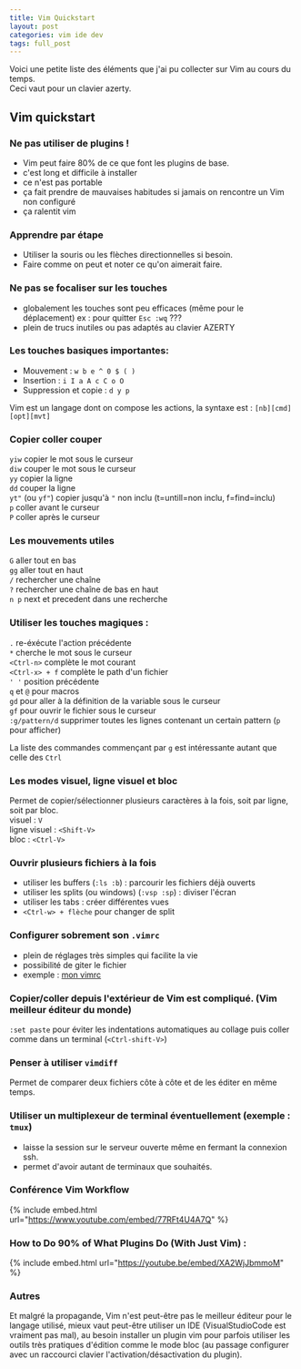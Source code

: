 ```yaml
---
title: Vim Quickstart
layout: post
categories: vim ide dev
tags: full_post
---
```


Voici une petite liste des éléments que j'ai pu collecter sur Vim au cours du temps.  
Ceci vaut pour un clavier azerty.
<!--more-->

## Vim quickstart

### Ne pas utiliser de plugins !

- Vim peut faire 80% de ce que font les plugins de base.
- c'est long et difficile à installer
- ce n'est pas portable
- ça fait prendre de mauvaises habitudes si jamais on rencontre un Vim non configuré
- ça ralentit vim

### Apprendre par étape

- Utiliser la souris ou les flèches directionnelles si besoin.
- Faire comme on peut et noter ce qu'on aimerait faire.  

### Ne pas se focaliser sur les touches

- globalement les touches sont peu efficaces (même pour le déplacement) ex : pour quitter `Esc :wq` ???  
- plein de trucs inutiles ou pas adaptés au clavier AZERTY

### Les touches basiques importantes:  

- Mouvement : `w b e ^ 0 $ ( )`
- Insertion : `i I a A c C o O`  
- Suppression et copie : `d y p`  

 Vim est un langage dont on compose les actions, la syntaxe est : `[nb][cmd][opt][mvt]`

### Copier coller couper

`yiw` copier le mot sous le curseur  
`diw` couper le mot sous le curseur  
`yy` copier la ligne  
`dd` couper la ligne  
`yt"` (ou `yf"`) copier jusqu'à `"` non inclu (t=untill=non inclu, f=find=inclu)  
`p` coller avant le curseur  
`P` coller après le curseur  

### Les mouvements utiles

`G` aller tout en bas  
`gg` aller tout en haut  
`/` rechercher une chaîne  
`?` rechercher une chaîne de bas en haut  
`n p` next et precedent dans une recherche  

### Utiliser les touches magiques :

`.` re-éxécute l'action précédente  
`*` cherche le mot sous le curseur  
`<Ctrl-n>` complète le mot courant  
`<Ctrl-x> + f` complète le path d'un fichier  
`' '` position précédente  
`q` et `@` pour macros  
`gd` pour aller à la définition de la variable sous le curseur  
`gf` pour ouvrir le fichier sous le curseur  
`:g/pattern/d` supprimer toutes les lignes contenant un certain pattern (`p` pour afficher)  
  
La liste des commandes commençant par `g` est intéressante autant que celle des `Ctrl`

### Les modes visuel, ligne visuel et bloc

Permet de copier/sélectionner plusieurs caractères à la fois, soit par ligne, soit par bloc.  
visuel : `V`  
ligne visuel : `<Shift-V>`  
bloc : `<Ctrl-V>`  

### Ouvrir plusieurs fichiers à la fois  

- utiliser les buffers (`:ls :b`) : parcourir les fichiers déjà ouverts  
- utiliser les splits (ou windows) (`:vsp :sp`) : diviser l'écran  
- utiliser les tabs : créer différentes vues  
- `<Ctrl-w> + flèche` pour changer de split  

### Configurer sobrement son `.vimrc`  

- plein de réglages très simples qui facilite la vie  
- possibilité de giter le fichier  
- exemple : [mon vimrc](https://github.com/LeoLeLonquer/Working-Setup/blob/master/.vimrc)
  
### Copier/coller depuis l'extérieur de Vim est compliqué. (Vim meilleur éditeur du monde)

 `:set paste` pour éviter les indentations automatiques au collage puis coller comme dans un terminal (`<Ctrl-shift-V>`)  

### Penser à utiliser `vimdiff`

Permet de comparer deux fichiers côte à côte et de les éditer en même temps.  

### Utiliser un multiplexeur de terminal éventuellement (exemple : `tmux`)

- laisse la session sur le serveur ouverte même en fermant la connexion ssh.    
- permet d'avoir autant de terminaux que souhaités.  

### Conférence Vim Workflow

 {% include embed.html url="https://www.youtube.com/embed/77RFt4U4A7Q" %}

### How to Do 90% of What Plugins Do (With Just Vim) :

 {% include embed.html url="https://youtube.be/embed/XA2WjJbmmoM" %}

### Autres

Et malgré la propagande, Vim n'est peut-être pas le meilleur éditeur pour le langage utilisé, mieux  vaut peut-être utiliser un IDE (VisualStudioCode est vraiment pas mal),  au besoin installer un plugin vim pour  parfois utiliser les outils très pratiques d'édition comme le mode bloc  (au passage configurer avec un raccourci clavier  l'activation/désactivation du plugin).
